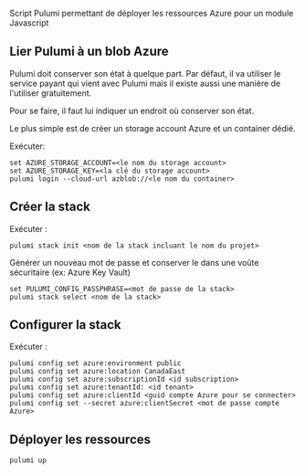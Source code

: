 Script Pulumi permettant de déployer les ressources Azure pour un module Javascript

## Lier Pulumi à un blob Azure
Pulumi doit conserver son état à quelque part. Par défaut, il va utiliser le service payant qui vient avec Pulumi mais il existe aussi une manière de l'utiliser gratuitement.

Pour se faire, il faut lui indiquer un endroit où conserver son état.

Le plus simple est de créer un storage account Azure et un container dédié.

Exécuter:
```
set AZURE_STORAGE_ACCOUNT=<le nom du storage account>
set AZURE_STORAGE_KEY=<la clé du storage account>
pulumi login --cloud-url azblob://<le nom du container>
```
## Créer la stack
Exécuter :
```
pulumi stack init <nom de la stack incluant le nom du projet>
```
Générer un nouveau mot de passe et conserver le dans une voûte sécuritaire (ex: Azure Key Vault)
```
set PULUMI_CONFIG_PASSPHRASE=<mot de passe de la stack>
pulumi stack select <nom de la stack>
```
## Configurer la stack
Exécuter :
```
pulumi config set azure:environment public
pulumi config set azure:location CanadaEast
pulumi config set azure:subscriptionId <id subscription>
pulumi config set azure:tenantId: <id tenant>
pulumi config set azure:clientId <guid compte Azure pour se connecter>
pulumi config set --secret azure:clientSecret <mot de passe compte Azure>
```
## Déployer les ressources
```
pulumi up
```
